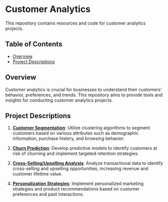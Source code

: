 # Customer Analytics

This repository contains resources and code for customer analytics projects.

## Table of Contents

- [Overview](#overview)
- [Project Descriptions](#project-descriptions)

## Overview

Customer analytics is crucial for businesses to understand their customers' behavior, preferences, and trends. This repository aims to provide tools and insights for conducting customer analytics projects.

## Project Descriptions

1. [**Customer Segmentation**](https://github.com/ashiqur0202/Customer-Analytics/tree/master/Customer%20Segmentation): Utilize clustering algorithms to segment customers based on various attributes such as demographic information, purchase history, and browsing behavior.

2. [**Churn Prediction**](https://github.com/ashiqur0202/Customer-Analytics/tree/master/Churn%20Prediction): Develop predictive models to identify customers at risk of churning and implement targeted retention strategies.

3. [**Cross-Selling/Upselling Analysis**](https://github.com/ashiqur0202/Customer-Analytics/tree/master/Cross%20Selling%20Up%20Selling%20Analysis): Analyze transactional data to identify cross-selling and upselling opportunities, increasing revenue and customer lifetime value.

4. [**Personalization Strategies**](https://github.com/ashiqur0202/Customer-Analytics/tree/master/Personalization%20Strategies): Implement personalized marketing strategies and product recommendations based on customer preferences and past interactions.


